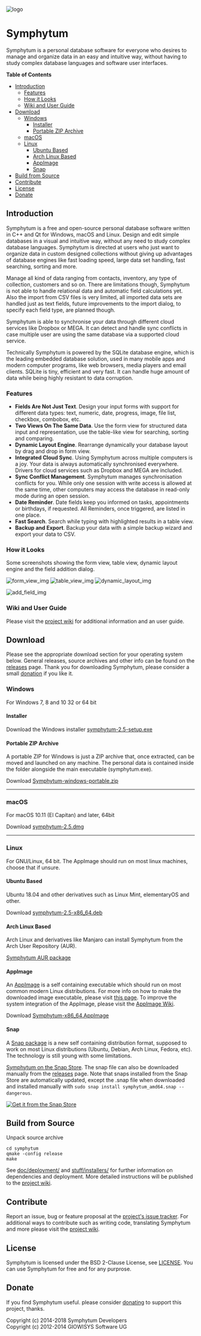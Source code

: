 ![logo](https://raw.githubusercontent.com/giowck/symphytum/master/stuff/logo/symphytum_64.png "Symphytum")
# Symphytum
Symphytum is a personal database software for everyone who desires to manage and organize data in an easy and intuitive way, without having to study complex database languages and software user interfaces.        

**Table of Contents**
* [Introduction](#introduction)
    * [Features](#features)
    * [How it Looks](#how-it-looks)
    * [Wiki and User Guide](#wiki-and-user-guide)
* [Download](#download)
    * [Windows](#windows)
        * [Installer](#installer)
        * [Portable ZIP Archive](#portable-zip-archive)
    * [macOS](#macos)
    * [Linux](#linux)
        * [Ubuntu Based](#ubuntu-based)
        * [Arch Linux Based](#arch-linux-based)
        * [AppImage](#appimage)
        * [Snap](#snap)
* [Build from Source](#build-from-source)
* [Contribute](#contribute)
* [License](#license)
* [Donate](#donate)

## Introduction
Symphytum is a free and open-source personal database software written in C++ and Qt for Windows, macOS and Linux. Design and edit simple databases in a visual and intuitive way, without any need to study complex database languages. Symphytum is directed at users who just want to organize data in custom designed collections without giving up advantages of database engines like fast loading speed, large data set handling, fast searching, sorting and more.

Manage all kind of data ranging from contacts, inventory, any type of collection, customers and so on. There are limitations though, Symphytum is not able to handle relational data and automatic field calculations yet. Also the import from CSV files is very limited, all imported data sets are handled just as text fields, future improvements to the import dialog, to specify each field type, are planned though.

Symphytum is able to synchronise your data through different cloud services like Dropbox or MEGA. It can detect and handle sync conflicts in case multiple user are using the same database via a supported cloud service.

Technically Symphytum is powered by the SQLite database engine, which is the leading embedded database solution, used in many mobile apps and modern computer programs, like web browsers, media players and email clients.
SQLite is tiny, efficient and very fast. It can handle huge amount of data while being highly resistant to data corruption. 

### Features
* **Fields Are Not Just Text**. Design your input forms with support for different data types: text, numeric, date, progress, image, file list, checkbox, combobox, etc.
* **Two Views On The Same Data**. Use the form view for structured data input and representation, use the table-like view for searching, sorting and comparing.
* **Dynamic Layout Engine**. Rearrange dynamically your database layout by drag and drop in form view.
* **Integrated Cloud Sync**. Using Symphytum across multiple computers is a joy. Your data is always automatically synchronised everywhere. Drivers for cloud services such as Dropbox and MEGA are included.
* **Sync Conflict Management**. Symphytum manages synchronisation conflicts for you. While only one session with write access is allowed at the same time, other computers may access the database in read-only mode during an open session.
* **Date Reminder**. Date fields keep you informed on tasks, appointments or birthdays, if requested. All Reminders, once triggered, are listed in one place.
* **Fast Search**. Search while typing with highlighted results in a table view.
* **Backup and Export**. Backup your data with a simple backup wizard and export your data to CSV.


### How it Looks
Some screenshots showing the form view, table view, dynamic layout engine and the field addition dialog.

![form_view_img](https://raw.githubusercontent.com/giowck/symphytum/master/stuff/screenshots/mainwindow.png "Form view")
![table_view_img](https://raw.githubusercontent.com/giowck/symphytum/master/stuff/screenshots/tablieview.png "Table view")
![dynamic_layout_img](https://raw.githubusercontent.com/giowck/symphytum/master/stuff/screenshots/dynamic_layout.gif "Dynamic layout engine")

![add_field_img](https://raw.githubusercontent.com/giowck/symphytum/master/stuff/screenshots/addfield.png "Add field")

### Wiki and User Guide
Please visit the [project wiki](https://github.com/giowck/symphytum/wiki) for additional information and an user guide.

## Download
Please see the appropriate download section for your operating system below.
General releases, source archives and other info can be found on the [releases](https://github.com/giowck/symphytum/releases) page. Thank you for downloading Symphytum, please consider a small [donation](https://github.com/giowck/symphytum/blob/master/doc/donate.md) if you like it.

### Windows
For Windows 7, 8 and 10 32 or 64 bit

#### Installer
Download the Windows installer [symphytum-2.5-setup.exe](https://github.com/giowck/symphytum/releases/download/v2.5/symphytum-2.5-setup.exe)

#### Portable ZIP Archive
A portable ZIP for Windows is just a ZIP archive that, once extracted, can be moved and launched on any machine. The personal data is contained inside the folder alongside the main executable (symphytum.exe).

Download [Symphytum-windows-portable.zip](https://github.com/giowck/symphytum/releases/download/v2.5/Symphytum-windows-portable.zip)

---

### macOS
For macOS 10.11 (El Capitan) and later, 64bit

Download [symphytum-2.5.dmg](https://github.com/giowck/symphytum/releases/download/v2.5/symphytum-2.5.dmg)

---

### Linux
For GNU/Linux, 64 bit. The AppImage should run on most linux machines, choose that if unsure.

#### Ubuntu Based
Ubuntu 18.04 and other derivatives such as Linux Mint, elementaryOS and other.

Download [symphytum-2.5-x86_64.deb](https://github.com/giowck/symphytum/releases/download/v2.5/symphytum-2.5-x86_64.deb)

#### Arch Linux Based
Arch Linux and derivatives like Manjaro can install Symphytum from the Arch User Repository (AUR).

[Symphytum AUR package](https://aur.archlinux.org/packages/symphytum/)

#### AppImage
An [AppImage](https://appimage.org/) is a self containing executable which should run on most common modern Linux distributions. For more info on how to make the downloaded image executable, please visit [this page](https://discourse.appimage.org/t/how-to-make-an-appimage-executable/80). To improve the system integration of the AppImage, please visit the [AppImage Wiki](https://github.com/AppImage/AppImageKit/wiki).

Download [Symphytum-x86_64.AppImage](https://github.com/giowck/symphytum/releases/download/v2.5/Symphytum-x86_64.AppImage)

#### Snap
A [Snap package](https://snapcraft.io/) is a new self containing distribution format, supposed to work on most Linux distributions (Ubuntu, Debian, Arch Linux, Fedora, etc). The technology is still young with some limitations.

[Symphytum on the Snap Store](https://snapcraft.io/symphytum). The snap file can also be downloaded manually from the [releases](https://github.com/giowck/symphytum/releases) page. Note that snaps installed from the Snap Store are automatically updated, except the .snap file when downloaded and installed manually with `sudo snap install symphytum_amd64.snap --dangerous`.

[![Get it from the Snap Store](https://snapcraft.io/static/images/badges/en/snap-store-black.svg)](https://snapcraft.io/symphytum)

## Build from Source
Unpack source archive   
```
cd symphytum
qmake -config release
make
```
See [doc/deployment/](https://github.com/giowck/symphytum/tree/master/doc/deployment) and [stuff/installers/](https://github.com/giowck/symphytum/tree/master/stuff/installers) for further information on dependencies and deployment. More detailed instructions will be published to the [project wiki](https://github.com/giowck/symphytum/wiki).

## Contribute
Report an issue, bug or feature proposal at the [project's issue tracker](https://github.com/giowck/symphytum/issues). For additional ways to contribute such as writing code, translating Symphytum and more please visit the [project wiki](https://github.com/giowck/symphytum/wiki).

## License
Symphytum is licensed under the BSD 2-Clause License, see [LICENSE](https://github.com/giowck/symphytum/blob/master/LICENSE). 
You can use Symphytum for free and for any purprose.

## Donate
If you find Symphytum useful. please consider [donating](https://github.com/giowck/symphytum/blob/master/doc/donate.md) to support this project, thanks.

Copyright (c) 2014-2018 Symphytum Developers  
Copyright (c) 2012-2014 GIOWISYS Software UG
